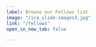 ```yaml
---
label: Browse our Fellows list
image: "/ica_slide-images3.jpg"
link: "/fellows"
open_in_new_tab: false

---
```

